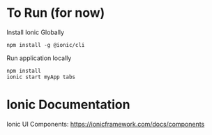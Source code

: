 # To Run (for now)

Install Ionic Globally
```
npm install -g @ionic/cli
```

Run application locally
```
npm install
ionic start myApp tabs
```

# Ionic Documentation

Ionic UI Components: https://ionicframework.com/docs/components
